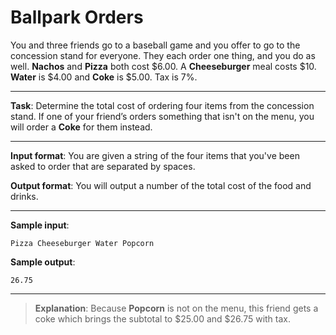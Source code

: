 # Ballpark Orders

You and three friends go to a baseball game and you offer to go to the concession stand for everyone. They each order one thing, and you do as well. **Nachos** and **Pizza** both cost $6.00. A **Cheeseburger** meal costs $10. **Water** is $4.00 and **Coke** is $5.00. Tax is 7%. 
 
---

**Task**: Determine the total cost of ordering four items from the concession stand. If one of your friend’s orders something that isn't on the menu, you will order a **Coke** for them instead. 

---
 
**Input format**: You are given a string of the four items that you've been asked to order that are separated by spaces.

**Output format**: You will output a number of the total cost of the food and drinks. 
 
---

**Sample input**:
```
Pizza Cheeseburger Water Popcorn
``` 
 
**Sample output**:  
```
26.75
```

---

>**Explanation**: Because **Popcorn** is not on the menu, this friend gets a coke which brings the subtotal to $25.00 and $26.75 with tax.
